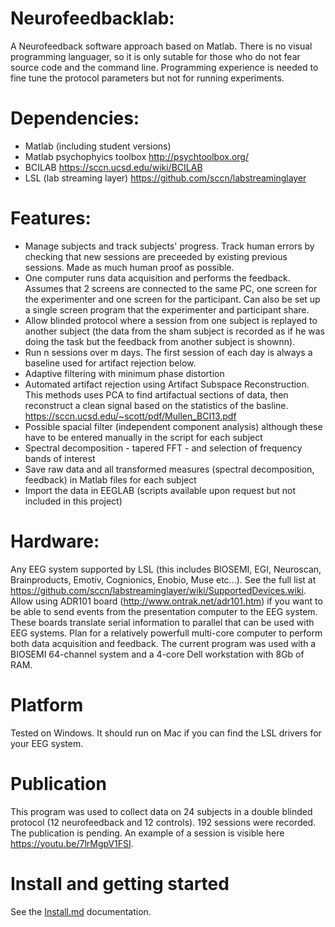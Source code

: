 # Neurofeedbacklab:

A Neurofeedback software approach based on Matlab. There is no visual programming languager, so it is only sutable for those who do not fear source code and the command line. Programming experience is needed to fine tune the protocol parameters but not for running experiments.

# Dependencies:

- Matlab (including student versions)
- Matlab psychophyics toolbox http://psychtoolbox.org/
- BCILAB https://sccn.ucsd.edu/wiki/BCILAB
- LSL (lab streaming layer) https://github.com/sccn/labstreaminglayer

# Features:

- Manage subjects and track subjects' progress. Track human errors by checking that new sessions are preceeded by existing previous sessions. Made as much human proof as possible.
- One computer runs data acquisition and performs the feedback. Assumes that 2 screens are connected to the same PC, one screen for the experimenter and one screen for the participant. Can also be set up a single screen program that the experimenter and participant share.
- Allow blinded protocol where a session from one subject is replayed to another subject (the data from the sham subject is recorded as if he was doing the task but the feedback from another subject is shownn).
- Run n sessions over m days. The first session of each day is always a baseline used for artifact rejection below.
- Adaptive filtering with minimum phase distortion
- Automated artifact rejection using Artifact Subspace Reconstruction. This methods uses PCA to find artifactual sections of data, then reconstruct a clean signal based on the statistics of the basline. https://sccn.ucsd.edu/~scott/pdf/Mullen_BCI13.pdf
- Possible spacial filter (independent component analysis) although these have to be entered manually in the script for each subject
- Spectral decomposition - tapered FFT - and selection of frequency bands of interest
- Save raw data and all transformed measures (spectral decomposition, feedback) in Matlab files for each subject
- Import the data in EEGLAB (scripts available upon request but not included in this project)

# Hardware:

Any EEG system supported by LSL (this includes BIOSEMI, EGI, Neuroscan, Brainproducts, Emotiv, Cognionics, Enobio, Muse etc...). See the full list at https://github.com/sccn/labstreaminglayer/wiki/SupportedDevices.wiki. Allow using ADR101 board (http://www.ontrak.net/adr101.htm) if you want to be able to send events from the presentation computer to the EEG system. These boards translate serial information to parallel that can be used with EEG systems. Plan for a relatively powerfull multi-core computer to perform both data acquisition and feedback. The current program was used with a BIOSEMI 64-channel system and a 4-core Dell workstation with 8Gb of RAM.

# Platform

Tested on Windows. It should run on Mac if you can find the LSL drivers for your EEG system.

# Publication

This program was used to collect data on 24 subjects in a double blinded protocol (12 neurofeedback and 12 controls). 192 sessions were recorded. The publication is pending. An example of a session is visible here https://youtu.be/7lrMgpV1FSI.

# Install and getting started

See the [Install.md](install.md) documentation.
